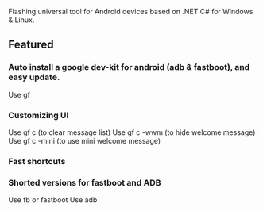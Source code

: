 Flashing universal tool for Android devices based on .NET C# for Windows & Linux.

## Featured
### Auto install a google dev-kit for android (adb & fastboot), and easy update.
Use gf 
### Customizing UI
Use gf c (to clear message list)
Use gf c -wwm (to hide welcome message)
Use gf c -mini (to use mini welcome message)
### Fast shortcuts
### Shorted versions for fastboot and ADB
Use fb or fastboot
Use adb 